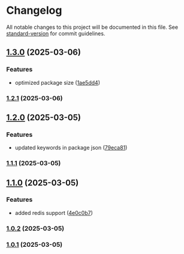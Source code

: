 # Changelog

All notable changes to this project will be documented in this file. See [standard-version](https://github.com/conventional-changelog/standard-version) for commit guidelines.

## [1.3.0](https://github.com/okarachidera/ZapCache/compare/v1.2.1...v1.3.0) (2025-03-06)


### Features

* optimized package size ([1ae5dd4](https://github.com/okarachidera/ZapCache/commit/1ae5dd4b0908e31ac2d6b8630025552eab5d6adf))

### [1.2.1](https://github.com/okarachidera/ZapCache/compare/v1.2.0...v1.2.1) (2025-03-06)

## [1.2.0](https://github.com/okarachidera/ZapCache/compare/v1.1.1...v1.2.0) (2025-03-05)


### Features

* updated keywords in package json ([79eca81](https://github.com/okarachidera/ZapCache/commit/79eca8179dfbf3a6d902ccab721a1b399740fc4f))

### [1.1.1](https://github.com/okarachidera/ZapCache/compare/v1.1.0...v1.1.1) (2025-03-05)

## [1.1.0](https://github.com/okarachidera/ZapCache/compare/v1.0.2...v1.1.0) (2025-03-05)


### Features

* added redis support ([4e0c0b7](https://github.com/okarachidera/ZapCache/commit/4e0c0b7458ac82b18e3a67852d506258270b838c))

### [1.0.2](https://github.com/okarachidera/ZapCache/compare/v1.0.1...v1.0.2) (2025-03-05)

### [1.0.1](https://github.com/okarachidera/ZapCache/compare/v1.0.0...v1.0.1) (2025-03-05)
